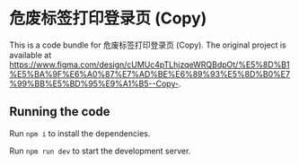 
  # 危废标签打印登录页 (Copy)

  This is a code bundle for 危废标签打印登录页 (Copy). The original project is available at https://www.figma.com/design/cUMUc4pTLhjzqeWRQBdpOt/%E5%8D%B1%E5%BA%9F%E6%A0%87%E7%AD%BE%E6%89%93%E5%8D%B0%E7%99%BB%E5%BD%95%E9%A1%B5--Copy-.

  ## Running the code

  Run `npm i` to install the dependencies.

  Run `npm run dev` to start the development server.
  